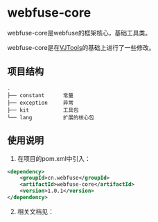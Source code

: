 # webfuse-core

webfuse-core是webfuse的框架核心，基础工具类。

webfuse-core是在[VJTools](https://github.com/vipshop/vjtools)的基础上进行了一些修改。


## 项目结构

``` text
.
├── constant      常量
├── exception     异常
├── kit           工具包
└── lang          扩展的核心包
```

## 使用说明

1. 在项目的pom.xml中引入：

```xml
<dependency>
    <groupId>cn.webfuse</groupId>
    <artifactId>webfuse-core</artifactId>
    <version>1.0.1</version>
</dependency>
```

2. 相关文档见：





